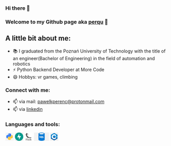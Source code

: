 ### Hi there 👋

<!--
**perqu/perqu** is a ✨ _special_ ✨ repository because its `README.md` (this file) appears on your GitHub profile.

Here are some ideas to get you started:

- 🔭 I’m currently working on ...
- 🌱 I’m currently learning ...
- 👯 I’m looking to collaborate on ...
- 🤔 I’m looking for help with ...
- 💬 Ask me about ...
- 📫 How to reach me: ...
- 😄 Pronouns: ...
- ⚡ Fun fact: ...
-->

### Welcome to my Github page aka [perqu] 👋

## A little bit about me:

- 📚 I graduated from the Poznań University of Technology with the title of an engineer(Bachelor of Engineering) in the field of automation and robotics
- ⚡ Python Backend Developer at More Code
- 😄 Hobbys: vr games, climbing

### Connect with me:

- 📫 via mail: pawelkperenc@protonmail.com
- 📫 via [linkedin]

### Languages and tools:

<div style="display: inline-block;">
  <img alt="Python" height="26px" src="python.png" />
</div>
<div style="display: inline-block;">
  <img alt="FastAPI" height="26px" src="fastapi.png" />
</div>
<div style="display: inline-block;">
  <img alt="Flask" height="26px" src="flask.png" />
</div>
<div style="display: inline-block;">
  <img alt="SQL" height="26px" src="sql.png" />
</div>
<div style="display: inline-block;">
  <img alt="C++" height="26px" src="c++.png" />
</div>

[linkedin]: https://www.linkedin.com/in/pawe%C5%82-perenc-51b39315a/
[perqu]: https://github.com/perqu
